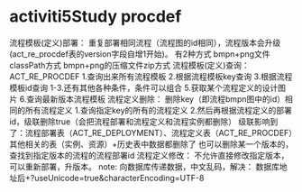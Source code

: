 # activiti5Study procdef
   流程模板(定义)部署：
        重复部署相同流程（流程图的id相同），流程版本会升级(act_re_procdef表的version字段自增1开始)。
        有2种方式
            bmpn+png文件classPath方式
            bmpn+png的压缩文件zip方式
   流程模板(定义)查询：ACT_RE_PROCDEF
        1.查询出来所有流程模板
        2.根据流程模板key查询
        3.根据流程模板id查询
        1-3.还有其他各种条件，条件可以组合
        5.获取某个流程定义的设计图片
        6.查询最新版本流程模板
   流程定义删除：
        删除key（即流程bmpn图中的id）相同的所有流程定义
            1.查询指定key的所有的流程定义
            2.然后再根据流程定义的部署id，级联删除true（会把流程部署和流程定义和流程实例都删除）
            级联影响到了：流程部署表（ACT_RE_DEPLOYMENT）、流程定义表（ACT_RE_PROCDEF）其他相关的表（实例、资源）+历史表中数据都删除了
        也可以删除某一个版本的，查找到指定版本的流程的流程部署id
   流程定义修改：
        不允许直接修改指定版本，可以重新部署，升版本。
   note:
        向数据库传递数据，中文乱码，解决：
            数据库地址后+?useUnicode=true&amp;characterEncoding=UTF-8
      